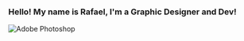 ### Hello! My name is Rafael, I'm a Graphic Designer and Dev!
![Adobe Photoshop]("https://cdn.jsdelivr.net/gh/devicons/devicon/icons/photoshop/photoshop-plain.svg" )
